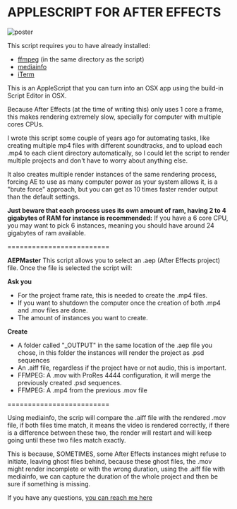 # APPLESCRIPT FOR AFTER EFFECTS

![poster](https://p1.f0.n0.cdn.getcloudapp.com/items/xQuggL9z/Screen+Shot+2020-02-26+at+12.44.55+AM.png?v=3d13d0dbec8ea3734d5188bc88013e09)


This script requires you to have already installed:
* [ffmpeg](https://www.ffmpeg.org/download.html) (in the same directory as the script)
* [mediainfo](https://mediaarea.net/es/MediaInfo)
* [iTerm](https://iterm2.com) 

This is an AppleScript that you can turn into an OSX app using the build-in Script Editor in OSX.

Because After Effects (at the time of writing this) only uses 1 core a frame, this makes rendering extremely slow, specially for computer with multiple cores CPUs.

I wrote this script some couple of years ago for automating tasks, like creating multiple mp4 files with different soundtracks, and to upload each .mp4 to each client directory automatically, so I could let the script to render multiple projects and don't have to worry about anything else.

It also creates multiple render instances of the same rendering process, forcing AE to use as many computer power as your system allows it, is a "brute force" approach, but you can get as 10 times faster render output than the default settings.

**Just beware that each process uses its own amount of ram, having 2 to 4 gigabytes of RAM for instance is recommended:**
If you have a 6 core CPU, you may want to pick 6 instances, meaning you should have around 24 gigabytes of ram available.

=========================

**AEPMaster**
This script allows you to select an .aep (After Effects project) file. Once the file is selected the script will:

**Ask you**
* For the project frame rate, this is needed to create the .mp4 files.
* If you want to shutdown the computer once the creation of both .mp4 and .mov files are done.
* The amount of instances you want to create.

**Create**
* A folder called "_OUTPUT" in the same location of the .aep file you chose, in this folder the instances will render the project as .psd sequences
* An .aiff file, regardless if the project have or not audio, this is important.
* FFMPEG: A .mov with ProRes 4444 configuration, it will merge the previously created .psd sequences.
* FFMPEG: A .mp4 from the previous .mov file

=========================

Using mediainfo, the scrip will compare the .aiff file with the rendered .mov file, if both files time match, it means the video is rendered correctly, if there is a difference between these two, the render will restart and will keep going until these two files match exactly.

This is because, SOMETIMES, some After Effects instances might refuse to initiate, leaving ghost files behind, because these ghost files, the .mov might render incomplete or with the wrong duration, using the .aiff file with mediainfo, we can capture the duration of the whole project and then be sure if something is missing.

If you have any questions, [you can reach me here](http://zanate.com.mx/id)

